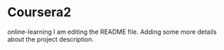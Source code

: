 # Coursera2
online-learning
I am editing the README file. Adding some more details about the project description.
